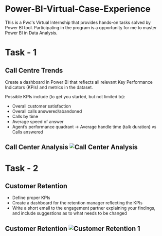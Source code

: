 # Power-BI-Virtual-Case-Experience
This is a Pwc's Virtual Internship that provides hands-on tasks solved by Power BI tool. Participating in the program is a opportunity for me to master Power BI in Data Analysis.
# Task - 1
## Call Centre Trends
Create a dashboard in Power BI that reflects all relevant Key Performance Indicators (KPIs) and metrics in the dataset.

Possible KPIs include (to get you started, but not limited to):

* Overall customer satisfaction
* Overall calls answered/abandoned
* Calls by time
* Average speed of answer
* Agent’s performance quadrant -> Average handle time (talk duration)  vs Calls answered

## Call Center Analysis ![Call Center Analysis](https://github.com/Josephmathew882/Power-BI-Virtual-Case-Experience/assets/151965486/820aa36e-79b5-4fa6-9a70-da046582bdd4)

# Task - 2
## Customer Retention

* Define proper KPIs
* Create a dashboard for the retention manager reflecting the KPIs
* Write a short email to the engagement partner explaining your findings, and include suggestions as to what needs to be changed

## Customer Retention ![Customer Retention 1](https://github.com/Josephmathew882/Power-BI-Virtual-Case-Experience/assets/151965486/77b817e0-dc12-4a2f-adf8-37e1322bcea3)





